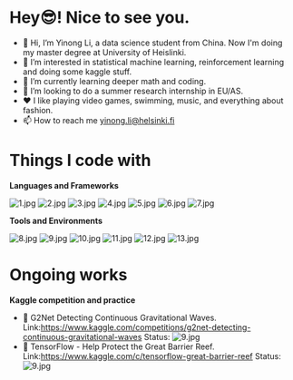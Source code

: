 # Hey😎! Nice to see you.
- 👋 Hi, I’m Yinong Li, a data science student from China. Now I'm doing my master degree at University of Heislinki.
- 👀 I’m interested in statistical machine learning, reinforcement learning and doing some kaggle stuff.
- 🌱 I’m currently learning deeper math and coding.
- 💞️ I’m looking to do a summer research internship in EU/AS.
- ❤️ I like playing video games, swimming, music, and everything about fashion.
- 📫 How to reach me yinong.li@helsinki.fi


# Things I code with

**Languages and Frameworks**

![1.jpg](https://img.shields.io/badge/Python-3.9-orange?style=for-the-badge&logo=python&logoColor=orange)
![2.jpg](https://img.shields.io/badge/Rlang-4.2.2-orange?style=for-the-badge&logo=r&logoColor=orange)
![3.jpg](https://img.shields.io/badge/Rstan-2.31-orange?style=for-the-badge&logo=r&logoColor=orange)
![4.jpg](https://img.shields.io/badge/Clang-c17-orange?style=for-the-badge&logo=c&logoColor=orange)
![5.jpg](https://img.shields.io/badge/Java-jdk15-orange?style=for-the-badge&logo=java&logoColor=orange)
![6.jpg](https://img.shields.io/badge/Git-2.15.0-orange?style=for-the-badge&logo=git&logoColor=orange)
![7.jpg](https://img.shields.io/badge/Pytorch-1.5.1-orange?style=for-the-badge&logo=pytorch&logoColor=orange)

**Tools and Environments**

![8.jpg](https://img.shields.io/badge/Pycharm-2022.2-orange?style=for-the-badge&logo=pycharm&logoColor=orange)
![9.jpg](https://img.shields.io/badge/IDEA-2022.2-orange?style=for-the-badge&logo=intellijidea&logoColor=orange)
![10.jpg](https://img.shields.io/badge/Rstudio-4.1.0-orange?style=for-the-badge&logo=rstudio&logoColor=orange)
![11.jpg](https://img.shields.io/badge/Markdown-Normal-orange?style=for-the-badge&logo=markdown&logoColor=orange)
![12.jpg](https://img.shields.io/badge/Macos-12.6-orange?style=for-the-badge&logo=macos&logoColor=orange)
![13.jpg](https://img.shields.io/badge/Vscode-1.74.1-orange?style=for-the-badge&logo=visualstudiocode&logoColor=orange)

# Ongoing works

**Kaggle competition and practice**

- 🤯 G2Net Detecting Continuous Gravitational Waves. Link:https://www.kaggle.com/competitions/g2net-detecting-continuous-gravitational-waves Status: ![9.jpg](https://img.shields.io/badge/done-84%25-green)
- 🤯 TensorFlow - Help Protect the Great Barrier Reef. Link:https://www.kaggle.com/c/tensorflow-great-barrier-reef Status: ![9.jpg](https://img.shields.io/badge/done-73%25-green)




<!---
swagylee/swagylee is a ✨ special ✨ repository because its `README.md` (this file) appears on your GitHub profile.
You can click the Preview link to take a look at your changes.
--->
